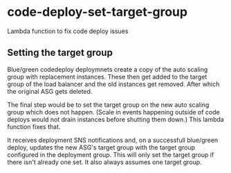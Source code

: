 # code-deploy-set-target-group
Lambda function to fix code deploy issues

## Setting the target group

Blue/green codedeploy deploymnets create a copy of the auto scaling group with replacement instances. These then get added to the target group of the load balancer and the old instances get removed. After which the original ASG gets deleted. 

The final step would be to set the target group on the new auto scaling group which does not happen. (Scale in events happening outside of code deploys would not drain instances before shutting them down.) This lambda function fixes that. 

It receives deployment SNS notifications and, on a successfull blue/green deploy, updates the new ASG's target group with the target group configured in the deployment group. This will only set the target group if there isn't already one set. It also always assumes one target group.

